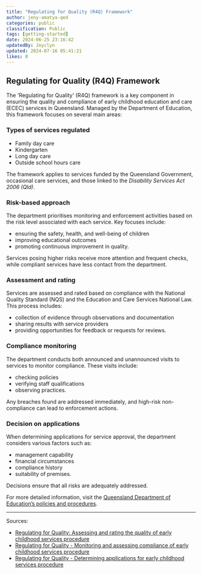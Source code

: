 ```yaml
---
title: "Regulating for Quality (R4Q) Framework"
author: jeny-amatya-qed
categories: public
classification: Public
tags: [getting-started]
date: 2024-06-25 23:16:42 
updatedBy: Joyclyn
updated: 2024-07-16 05:41:21 
likes: 0
---
```


## Regulating for Quality (R4Q) Framework

The 'Regulating for Quality' (R4Q) framework is a key component in ensuring the quality and compliance of early childhood education and care (ECEC) services in Queensland. Managed by the Department of Education, this framework focuses on several main areas:

### Types of services regulated

- Family day care
- Kindergarten
- Long day care
- Outside school hours care

The framework applies to services funded by the Queensland Government, occasional care services, and those linked to the *Disability Services Act 2006 (Qld)*.

### Risk-based approach

The department prioritises monitoring and enforcement activities based on the risk level associated with each service. Key focuses include:
- ensuring the safety, health, and well-being of children
- improving educational outcomes
- promoting continuous improvement in quality.

Services posing higher risks receive more attention and frequent checks, while compliant services have less contact from the department.

### Assessment and rating

Services are assessed and rated based on compliance with the National Quality Standard (NQS) and the Education and Care Services National Law. This process includes:
- collection of evidence through observations and documentation
- sharing results with service providers
- providing opportunities for feedback or requests for reviews.

### Compliance monitoring

The department conducts both announced and unannounced visits to services to monitor compliance. These visits include:
- checking policies
- verifying staff qualifications
- observing practices.

Any breaches found are addressed immediately, and high-risk non-compliance can lead to enforcement actions.

### Decision on applications

When determining applications for service approval, the department considers various factors such as:
- management capability
- financial circumstances
- compliance history
- suitability of premises.

Decisions ensure that all risks are adequately addressed.

For more detailed information, visit the [Queensland Department of Education’s policies and procedures](https://ppr.qed.qld.gov.au).

---

Sources:
- [Regulating for Quality: Assessing and rating the quality of early childhood services procedure](https://ppr.qed.qld.gov.au)
- [Regulating for Quality - Monitoring and assessing compliance of early childhood services procedure](https://ppr.qed.qld.gov.au)
- [Regulating for Quality - Determining applications for early childhood services procedure](https://ppr.qed.qld.gov.au)